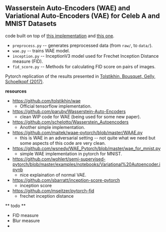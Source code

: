 Wasserstein Auto-Encoders (WAE) and Variational Auto-Encoders (VAE) for Celeb A and MNIST Datasets
--------------------------------------------------------------------------------------------------

code built on top of [this implementation](https://github.com/wohlert/semi-supervised-pytorch)
and [this one](https://github.com/bhpfelix/Variational-Autoencoder-PyTorch/blob/master/src/vanila_vae.py).

+ `preprocess.py` -- generates preprocessed data (from `raw/`, to `data/`).
+ `wae.py` -- trains WAE model.
+ `inception.py` -- InceptionV3 model used for Frechet Inception Distance measure (FID).
+ `fid_score.py` -- Methods for calculating FID score on pairs of images.

Pytorch replication of the results presented in [Tolstikhin, Bousquet, Gelly, Schoelkopf (2017)](https://arxiv.org/abs/1711.01558).


**resources**

+ https://github.com/tolstikhin/wae
    + Official tensorflow implementation.
+ https://github.com/paruby/Wasserstein-Auto-Encoders
    + clean WIP code for WAE (being used for some new paper).
+ https://github.com/schelotto/Wasserstein_Autoencoders
    + Another simple implementation.
+ https://github.com/maitek/waae-pytorch/blob/master/WAAE.py
    + this is WAE in an adversarial setting -- not quite what we need but some aspects of this code are very clean.
+ https://github.com/wsnedy/WAE_Pytorch/blob/master/wae_for_mnist.py
    + simple WAE implementation in pytorch for MNIST.
+ https://github.com/wohlert/semi-supervised-pytorch/blob/master/examples/notebooks/Variational%20Autoencoder.ipynb
    + nice explaination of normal VAE.
+ https://github.com/sbarratt/inception-score-pytorch
    + inception score
+ https://github.com/mseitzer/pytorch-fid
    + frechet inception distance


** todo **

+ FID measure
+ Blur measure
+
